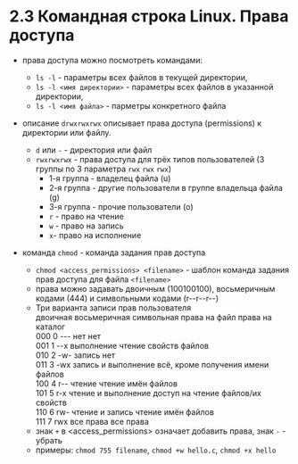 # 2.3 Командная строка Linux. Права доступа

* права доступа можно посмотреть командами:
  * `ls -l` - параметры всех файлов в текущей директории,
  * `ls -l <имя директории>` - параметры всех файлов в указанной директории,
  * `ls -l <имя файла>` - парметры конкретного файла

* описание `drwxrwxrwx` описывает права доступа (permissions) к директории или файлу.  
  * `d` или `-` - директория или файл
  * `rwxrwxrwx` - права доступа для трёх типов пользователей (3 группы по 3 параметра `rwx` `rwx` `rwx`)
    * 1-я группа - владелец файла (u)
    * 2-я группа - другие пользователи в группе владельца файла (g)
    * 3-я группа - прочие пользователи (o)
    * `r` - право на чтение
    * `w` - право на запись
    * `x`- право на исполнение

* команда `chmod` - команда задания прав доступа
  * `chmod <access_permissions> <filename>` - шаблон команда задания прав доступа для файла `<filename>`
  * права можно задавать двоичным (100100100), восьмеричным кодами (444) и символьными кодами (r--r--r--)
  * Три варианта записи прав пользователя  
  двоичная    восьмеричная    символьная    права на файл            права на каталог  
  000         0               ---           нет                      нет  
  001         1               --x           выполнение               чтение свойств файлов  
  010         2               -w-           запись                   нет  
  011         3               -wx           запись и выполнение      всё, кроме получения имени файлов  
  100         4               r--           чтение                   чтение имён файлов  
  101         5               r-x           чтение и выполнение      доступ на чтение файлов/их свойств  
  110         6               rw-           чтение и запись          чтение имён файлов  
  111         7               rwx           все права                все права  
  * знак `+` в <access_permissions> означает добавить права, знак `-` - убрать  
  * примеры: `chmod 755 filename`, `chmod +w hello.c`, `chmod +x hello`
